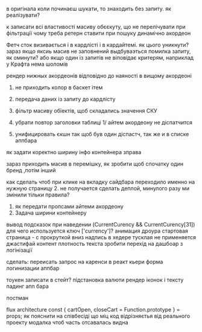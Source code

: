 в оригінала коли починаєш шукати, то знаходить без запиту. як реалізувати? 

к записати всі властивості масиву обєєкуту, що не перелічувати при фільтрації
чому треба ретерн ставити при пошуку
динамічно акордеон


Фетч сток визивається і в кардлісті і в кардайтемі. як цього уникнути?
зараз якщо яксиь масив не заповнений выдбуваэться помилка запиту, як оминути? або якщо один із запитів не віповідає критерям, наприклад у Крафта нема шоломів

рендер нижных акордеонів відповідно до наяності в вищому акордеоні


1. не приходить колор в баскет ітем
1. передача даних із запиту до кардлісту
1. фільтр масиву обїектів, щоб складались значення СКУ
1. убрати повтор заголовки таблиці
1/ айтем акордеону не діспатчится

1. унифицировать єкшн так щоб був один діспастч, так же и в списке аппбара


як задати коректно ширину інфо контейнера зправа





зараз приходить масив в перемішку, як зробити щоб спочатку один бренд ,потім інший

как сделать чтоб при клике на вкладку сайдбара переходило именно на нужную страницу
2. не получается сделать деплой, минулого разу ми змінили тільки правила?
1. як передати пропсами айтеми акордеону
1. Задача ширини контейнеру 
 


вывод подсказок при наведении 
(CurrentCurency && CurrentCurency[31])
для чего используется ключ ['currency']? 
анимация дроура
стартовая страница - с прокруткой вниз
надпись в хедере тусклая
не применяется джастифай контент 
плотность текста
зробити перехід на дашбоар з логінізації


сделать:
переисать запрос на каренси в реакт кьери
форма логинизации
аппбар


тоукен записати в стейт?
підстановка валюти
рендер іконок і тексту
падинг апп бара

постман 

flux architecture
const { cartOpen, closeCart = Function.prototype } = props;
як пояснити на співбесіді що міц код відрізняєтья від реального проекту
модалка чтоб часть отсавалась видна

